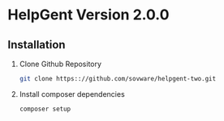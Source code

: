 

# HelpGent Version 2.0.0

## Installation

1. Clone Github Repository

   ```sh
   git clone https:://github.com/sovware/helpgent-two.git
   ```
2. Install composer dependencies
   ```sh
   composer setup
   ```